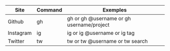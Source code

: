 | Site | Command | Exemples |
|-----------|-----------|-----------|
| Github    |          gh  | gh or gh @username or gh username/project  |
| Instagram |     ig    | ig or ig @username or ig tag                |
| Twitter   |     tw    | tw or tw @username or tw search               |
